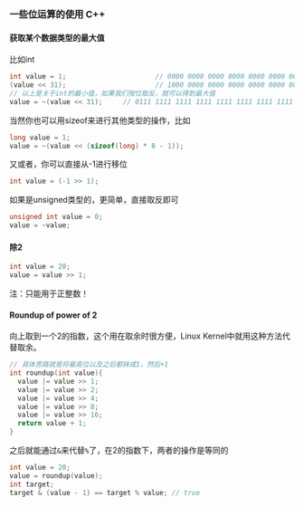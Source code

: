 ### 一些位运算的使用 C++



#### 获取某个数据类型的最大值

比如int

```c++
int value = 1;						// 0000 0000 0000 0000 0000 0000 0000 0001
(value << 31);						// 1000 0000 0000 0000 0000 0000 0000 0000
// 以上是关于int的最小值，如果我们按位取反，就可以得到最大值
value = ~(value << 31);		// 0111 1111 1111 1111 1111 1111 1111 1111
```

当然你也可以用sizeof来进行其他类型的操作，比如

```c++
long value = 1;
value = ~(value << (sizeof(long) * 8 - 1));
```

又或者，你可以直接从-1进行移位

```c++
int value = (-1 >> 1);
```

如果是unsigned类型的，更简单，直接取反即可

```c++
unsigned int value = 0;
value = ~value;
```



#### 除2

```c++
int value = 20;
value = value >> 1;
```

注：只能用于正整数！



#### Roundup of power of 2

向上取到一个2的指数，这个用在取余时很方便，Linux Kernel中就用这种方法代替取余。

```c++
// 具体思路就是将最高位以及之后都抹成1，然后+1
int roundup(int value){
  value |= value >> 1;
  value |= value >> 2;
  value |= value >> 4;
  value |= value >> 8;
  value |= value >> 16;
  return value + 1;
}
```

之后就能通过`&`来代替`%`了，在2的指数下，两者的操作是等同的

```c++
int value = 20;
value = roundup(value);
int target;
target & (value - 1) == target % value; // true
```



